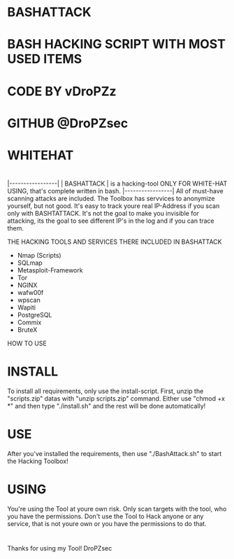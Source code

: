 # BASHATTACK 
# BASH HACKING SCRIPT WITH MOST USED ITEMS
# CODE BY vDroPZz
# GITHUB @DroPZsec 
# WHITEHAT
#

|-----------------|
|    BASHATTACK   | is a hacking-tool ONLY FOR WHITE-HAT USING, that's complete written in bash. 
|-----------------|
All of must-have scanning attacks are included. 
The Toolbox has servvices to anonymize yourself, but not good. It's easy to track youre real IP-Address if you scan only with BASHTATTACK.
It's not the goal to make you invisible for attacking, its the goal to see different IP's in the log and if you can trace them.

THE HACKING TOOLS AND SERVICES THERE INCLUDED IN BASHATTACK 

- Nmap (Scripts)
- SQLmap
- Metasploit-Framework 
- Tor 
- NGINX 
- wafw00f 
- wpscan 
- Wapiti 
- PostgreSQL 
- Commix 
- BruteX 

HOW TO USE 

# INSTALL 

To install all requirements, only use the install-script.
First, unzip the "scripts.zip" datas with "unzip scripts.zip" command.
Either use "chmod +x *" and then type "./install.sh" and the rest will be done automatically!

# USE 

After you've installed the requirements, then use "./BashAttack.sh" to start the Hacking Toolbox!

# USING 

You're using the Tool at youre own risk.
Only scan targets with the tool, who you have the permissions.
Don't use the Tool to Hack anyone or any service, that is not youre own or you have the permissions to do that.

#
#
#
Thanks for using my Tool!
DroPZsec
